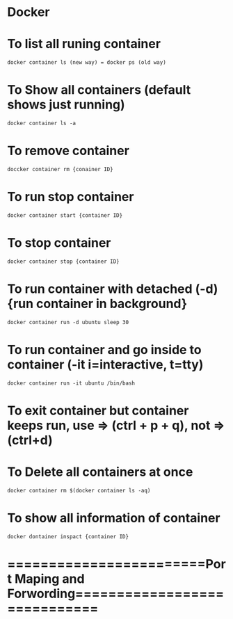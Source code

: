 # Docker
# To list all runing container
    docker container ls (new way) = docker ps (old way)
# To Show all containers (default shows just running)
    docker container ls -a

# To remove container
    doccker container rm {conainer ID}
# To run stop container
    docker container start {container ID}
# To stop container
    docker container stop {container ID}
# To run container with detached (-d) {run container in background}
    docker container run -d ubuntu sleep 30
# To run container and go inside to container (-it i=interactive, t=tty) 
    docker container run -it ubuntu /bin/bash
# To exit container but container keeps run, use => (ctrl + p + q), not => (ctrl+d) 
# To Delete all containers at once
    docker container rm $(docker container ls -aq)
# To show all information of container
    docker dontainer inspact {container ID}

#  ========================Port Maping and Forwording=============================